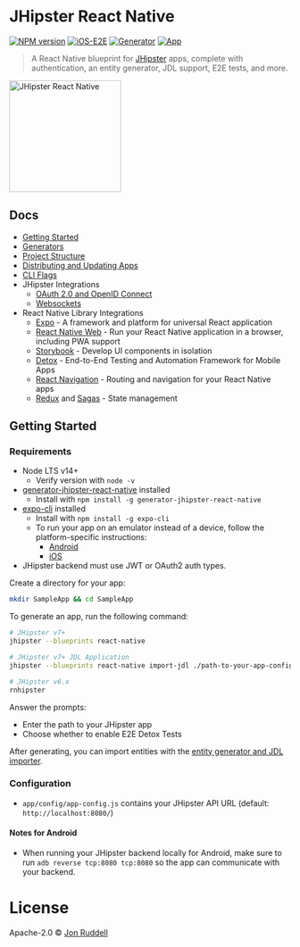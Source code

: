 # JHipster React Native

[![NPM version](https://badge.fury.io/js/generator-jhipster-react-native.svg)](https://npmjs.org/package/generator-jhipster-react-native)
[![iOS-E2E](https://github.com/ruddell/generator-jhipster-react-native/workflows/iOS-E2E/badge.svg?branch=main)](https://github.com/ruddell/generator-jhipster-react-native/actions?query=workflow%3AiOS-E2E)
[![Generator](https://github.com/ruddell/generator-jhipster-react-native/workflows/Generator/badge.svg?branch=main)](https://github.com/ruddell/generator-jhipster-react-native/actions?query=workflow%3AGenerator)
[![App](https://github.com/ruddell/generator-jhipster-react-native/workflows/App/badge.svg?branch=main)](https://github.com/ruddell/generator-jhipster-react-native/actions?query=workflow%3AApp)

> A React Native blueprint for [JHipster](http://www.jhipster.tech) apps, complete with authentication, an entity generator, JDL support, E2E tests, and more.

<img src="https://raw.githubusercontent.com/ruddell/ignite-jhipster/9f7665e3cafd6032de4a73d469789855b55a4f33/docs/images/jh-rn-logo.png" alt="JHipster React Native" height="200">

## Docs

-   [Getting Started](README.md#getting-started)
-   [Generators](docs/generators.md)
-   [Project Structure](docs/project-structure.md)
-   [Distributing and Updating Apps](docs/distributing-and-updating.md)
-   [CLI Flags](docs/cli-flags.md)
-   JHipster Integrations
    -   [OAuth 2.0 and OpenID Connect](docs/oauth2-oidc.md)
    -   [Websockets](docs/websockets.md)
-   React Native Library Integrations
    -   [Expo](https://docs.expo.io/) - A framework and platform for universal React application
    -   [React Native Web](https://docs.expo.io/workflow/web/) - Run your React Native application in a browser, including PWA support
    -   [Storybook](docs/storybook.md) - Develop UI components in isolation
    -   [Detox](docs/detox.md) - End-to-End Testing and Automation Framework for Mobile Apps
    -   [React Navigation](https://reactnavigation.org/docs/getting-started) - Routing and navigation for your React Native apps
    -   [Redux](https://redux.js.org/basics/usagewithreact) and [Sagas](https://redux-saga.js.org/) - State management

## Getting Started

### Requirements

-   Node LTS v14+
    -   Verify version with `node -v`
-   [generator-jhipster-react-native](https://github.com/ruddell/generator-jhipster-react-native) installed
    -   Install with `npm install -g generator-jhipster-react-native`
-   [expo-cli](https://docs.expo.io/get-started/installation/) installed
    -   Install with `npm install -g expo-cli`
    -   To run your app on an emulator instead of a device, follow the platform-specific instructions:
        -   [Android](https://docs.expo.io/workflow/android-studio-emulator/)
        -   [iOS](https://docs.expo.io/workflow/ios-simulator/)
-   JHipster backend must use JWT or OAuth2 auth types.

Create a directory for your app:

```sh
mkdir SampleApp && cd SampleApp
```

To generate an app, run the following command:

```sh
# JHipster v7+
jhipster --blueprints react-native

# JHipster v7+ JDL Application
jhipster --blueprints react-native import-jdl ./path-to-your-app-config.jdl

# JHipster v6.x
rnhipster
```

Answer the prompts:

-   Enter the path to your JHipster app
-   Choose whether to enable E2E Detox Tests

After generating, you can import entities with the [entity generator and JDL importer](docs/generators.md).

### Configuration

-   `app/config/app-config.js` contains your JHipster API URL (default: `http://localhost:8080/`)

#### Notes for Android

-   When running your JHipster backend locally for Android, make sure to run `adb reverse tcp:8080 tcp:8080` so the app can communicate with your backend.

# License

Apache-2.0 © [Jon Ruddell](https://jruddell.com/)
